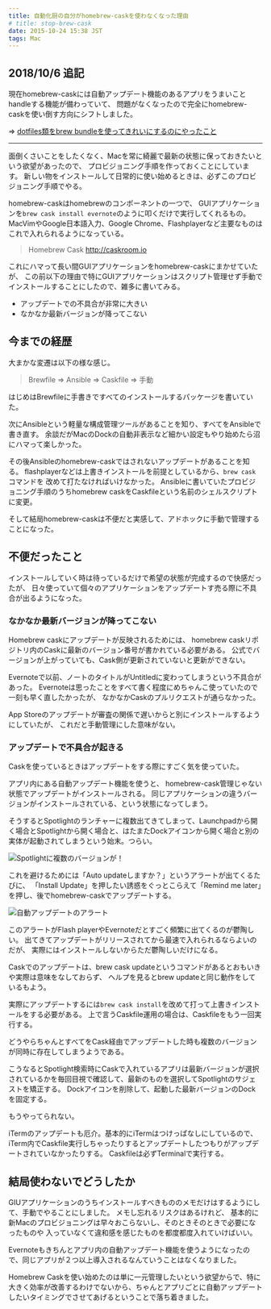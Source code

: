 ```yaml
---
title: 自動化厨の自分がhomebrew-caskを使わなくなった理由
# title: stop-brew-cask
date: 2015-10-24 15:38 JST
tags: Mac
---
```


## 2018/10/6 追記


現在homebrew-caskには自動アップデート機能のあるアプリをうまいことhandleする機能が備わっていて、
問題がなくなったので完全にhomebrew-caskを使い倒す方向にシフトしました。

=> [dotfiles類をbrew bundleを使ってきれいにするのにやったこと](/entry/dotfiles-refined-with-brewfile/)

---

面倒くさいことをしたくなく、Macを常に綺麗で最新の状態に保っておきたいという欲望があったので、
プロビジョニング手順を作っておくことにしています。
新しい物をインストールして日常的に使い始めるときは、必ずこのプロビジョニング手順でやる。

homebrew-caskはhomebrewのコンポーネントの一つで、
GUIアプリケーションを`brew cask install evernote`のように叩くだけで実行してくれるもの。
MacVimやGoogle日本語入力、Google Chrome、Flashplayerなど主要なものはこれで入れられるようになっている。

> Homebrew Cask
> http://caskroom.io

これにハマって長い間GUIアプリケーションをhomebrew-caskにまかせていたが、
この前以下の理由で特にGUIアプリケーションはスクリプト管理せず手動でインストールすることにしたので、雑多に書いてみる。

* アップデートでの不具合が非常に大きい
* なかなか最新バージョンが降ってこない

## 今までの経歴

大まかな変遷は以下の様な感じ。

> Brewfile => Ansible => Caskfile => 手動

はじめはBrewfileに手書きですべてのインストールするパッケージを書いていた。

次にAnsibleという軽量な構成管理ツールがあることを知り、すべてをAnsibleで書き直す。
余談だがMacのDockの自動非表示など細かい設定もやり始めたら沼にハマって楽しかった。

その後Ansibleのhomebrew-caskではされないアップデートがあることを知る。
flashplayerなどは上書きインストールを前提としているから、`brew cask`コマンドを
改めて打たなければいけなかった。
Ansibleに書いていたプロビジョニング手順のうちhomebrew caskをCaskfileという名前のシェルスクリプトに変更。

そして結局homebrew-caskは不便だと実感して、アドホックに手動で管理することになった。

## 不便だったこと

インストールしていく時は待っているだけで希望の状態が完成するので快感だったが、
日々使っていて個々のアプリケーションをアップデートす売る際に不具合が出るようになった。

### なかなか最新バージョンが降ってこない

Homebrew caskにアップデートが反映されるためには、
homebrew caskリポジトリ内のCaskに最新のバージョン番号が書かれている必要がある。
公式でバージョンが上がっていても、Cask側が更新されていないと更新ができない。

Evernoteで以前、ノートのタイトルがUntitledに変わってしまうという不具合があった。
Evernoteは思ったことをすべて書く程度にめちゃんこ使っていたので一刻も早く直したかったが、
なかなかCaskのプルリクエストが通らなかった。

App Storeのアップデートが審査の関係で遅いからと別にインストールするようにしていたが、
これだと手動管理にした意味がない。


### アップデートで不具合が起きる

Caskを使っているときはアップデートをする際にすごく気を使っていた。

アプリ内にある自動アップデート機能を使うと、
homebrew-cask管理じゃない状態でアップデートがインストールされる。
同じアプリケーションの違うバージョンがインストールされている、という状態になってしまう。

そうするとSpotlightのランチャーに複数出てきてしまって、Launchpadから開く場合とSpotlightから開く場合と、はたまたDockアイコンから開く場合と別の実体が起動されてしまうという始末。つらい。

![Spotlightに複数のバージョンが！](/img/2015-10-24_multiple_version_on_spotlight.png)

これを避けるためには「Auto updateしますか？」というアラートが出てくるたびに、
「Install Update」を押したい誘惑をぐっとこらえて「Remind me later」を押し、後でhomebrew-caskでアップデートする。

![自動アップデートのアラート](/img/2015-10-24_update_alert.png)

このアラートがFlash playerやEvernoteだとすごく頻繁に出てくるのが鬱陶しい。
出てきてアップデートがリリースされてから最速で入れられるならよいのだが、
実際にはインストールしないからただ鬱陶しいだけになる。

Caskでのアップデートは、brew cask updateというコマンドがあるとおもいきや実際は意味をなしておらず、
ヘルプを見るとbrew updateと同じ動作をしているもよう。

実際にアップデートするには`brew cask install`を改めて打って上書きインストールをする必要がある。
上で言うCaskfile運用の場合は、Caskfileをもう一回実行する。

どうやらちゃんとすべてをCask経由でアップデートした時も複数のバージョンが同時に存在してしまうようである。

こうなるとSpotlight検索時にCaskで入れているアプリは最新バージョンが選択されているかを毎回目視で確認して、最新のものを選択してSpotlightのサジェストを矯正する。
Dockアイコンを削除して、起動した最新バージョンのDockを固定する。

もうやってられない。

iTermのアップデートも厄介。基本的にiTermはつけっぱなしにしているので、
iTerm内でCaskfile実行しちゃったりするとアップデートしたつもりがアップデートされていなかったりする。
Caskfileは必ずTerminalで実行する。

## 結局使わないでどうしたか

GIUアプリケーションのうちインストールすべきもののメモだけはするようにして、手動でやることにしました。
メモし忘れるリスクはあるけれど、
基本的に新Macのプロビジョニングは早々おこらないし、そのときそのときで必要になったものや
入っていなくて違和感を感じたものを都度都度入れていけばいい。

Evernoteもきちんとアプリ内の自動アップデート機能を使うようになったので、同じアプリが２つ以上導入されるなんていうことはなくなりました。

Homebrew Caskを使い始めたのは単に一元管理したいという欲望からで、特に大きく効率が改善するわけでないから、ちゃんとアプリごとに自動アップデートしたいタイミングでさせてあげるということで落ち着きました。

